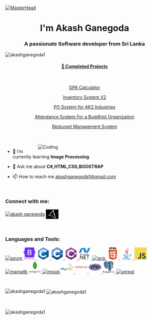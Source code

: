 [![MasterHead](https://repository-images.githubusercontent.com/588181932/e36ec678-7984-4cdd-8e4c-a3932772ff8e)](https://www.linkedin.com/in/akashganegoda/)

<h1 align="center">I'm Akash Ganegoda</h1>
<h3 align="center">A passionate Software developer from Sri Lanka</h3>

<p align="left"> <img src="https://komarev.com/ghpvc/?username=akashganegoda1&label=Profile%20views&color=b40e2f&style=flat" alt="akashganegoda1" /> </p>

<h4 align="center" style="font-weight: bold; text-decoration: underline;"> 🤝 Completed Projects</h4>
<br>
 <p align="center"> <a href="https://github.com/AkashGanegoda1/GPA-Calculator">GPA Calculator</a></p>
 <p align="center"> <a href="https://github.com/AkashGanegoda1/Inventory-System-V2">Inventory System V2</a></p>
 <p align="center"> <a href="https://github.com/AkashGanegoda1/PO-System-for-AK2-Industries">PO System for AK2 Industries</a></p>
 <p align="center"> <a href="https://github.com/AkashGanegoda1/Attendance-System-For-a-Buddhist-Organization">Attendance System For a Buddhist Organization</a></p>
 <p align="center"> <a href="https://github.com/AkashGanegoda1/Resturant-Management-System">Resturant Management System</a></p>
<br>
<br>


<img align="right" alt="Coding" width="400" src="https://cdn.dribbble.com/users/1162077/screenshots/3848914/programmer.gif">

- 🌱 I’m currently learning **Image Processing**

- 💬 Ask me about **C#,HTML,CSS,BOOSTRAP**

- 📫 How to reach me akashganegoda1@gmail.com
  
 <br>

<h3 align="left">Connect with me:</h3>
<p align="left">
<a href="https://linkedin.com/in/akash ganegoda" target="blank"><img align="center" src="https://raw.githubusercontent.com/rahuldkjain/github-profile-readme-generator/master/src/images/icons/Social/linked-in-alt.svg" alt="akash ganegoda" height="30" width="40" /></a>
<a href="https://akash--ganegoda.web.app" target="blank"><img align="center" src="https://raw.githubusercontent.com/akashganegoda1/akashganegoda1/master/_Black and White Simple Minimalisit Initial A Letter Industries Logo (1).png" alt="akash ganegoda" height="30" width="40" /></a>
</p>
<br>

<h3 align="left">Languages and Tools:</h3>
<p align="left"> <a href="https://azure.microsoft.com/en-in/" target="_blank" rel="noreferrer"> <img src="https://www.vectorlogo.zone/logos/microsoft_azure/microsoft_azure-icon.svg" alt="azure" width="40" height="40"/> </a> <a href="https://getbootstrap.com" target="_blank" rel="noreferrer"> <img src="https://raw.githubusercontent.com/devicons/devicon/master/icons/bootstrap/bootstrap-plain-wordmark.svg" alt="bootstrap" width="40" height="40"/> </a> <a href="https://www.cprogramming.com/" target="_blank" rel="noreferrer"> <img src="https://raw.githubusercontent.com/devicons/devicon/master/icons/c/c-original.svg" alt="c" width="40" height="40"/> </a> <a href="https://www.w3schools.com/cpp/" target="_blank" rel="noreferrer"> <img src="https://raw.githubusercontent.com/devicons/devicon/master/icons/cplusplus/cplusplus-original.svg" alt="cplusplus" width="40" height="40"/> </a> <a href="https://www.w3schools.com/cs/" target="_blank" rel="noreferrer"> <img src="https://raw.githubusercontent.com/devicons/devicon/master/icons/csharp/csharp-original.svg" alt="csharp" width="40" height="40"/> </a> <a href="https://dotnet.microsoft.com/" target="_blank" rel="noreferrer"> <img src="https://raw.githubusercontent.com/devicons/devicon/master/icons/dot-net/dot-net-original-wordmark.svg" alt="dotnet" width="40" height="40"/> </a> <a href="https://cloud.google.com" target="_blank" rel="noreferrer"> <img src="https://www.vectorlogo.zone/logos/google_cloud/google_cloud-icon.svg" alt="gcp" width="40" height="40"/> </a> <a href="https://www.w3.org/html/" target="_blank" rel="noreferrer"> <img src="https://raw.githubusercontent.com/devicons/devicon/master/icons/html5/html5-original-wordmark.svg" alt="html5" width="40" height="40"/> </a> <a href="https://www.java.com" target="_blank" rel="noreferrer"> <img src="https://raw.githubusercontent.com/devicons/devicon/master/icons/java/java-original.svg" alt="java" width="40" height="40"/> </a> <a href="https://developer.mozilla.org/en-US/docs/Web/JavaScript" target="_blank" rel="noreferrer"> <img src="https://raw.githubusercontent.com/devicons/devicon/master/icons/javascript/javascript-original.svg" alt="javascript" width="40" height="40"/> </a> <a href="https://mariadb.org/" target="_blank" rel="noreferrer"> <img src="https://www.vectorlogo.zone/logos/mariadb/mariadb-icon.svg" alt="mariadb" width="40" height="40"/> </a> <a href="https://www.mongodb.com/" target="_blank" rel="noreferrer"> <img src="https://raw.githubusercontent.com/devicons/devicon/master/icons/mongodb/mongodb-original-wordmark.svg" alt="mongodb" width="40" height="40"/> </a> <a href="https://www.microsoft.com/en-us/sql-server" target="_blank" rel="noreferrer"> <img src="https://www.svgrepo.com/show/303229/microsoft-sql-server-logo.svg" alt="mssql" width="40" height="40"/> </a> <a href="https://www.mysql.com/" target="_blank" rel="noreferrer"> <img src="https://raw.githubusercontent.com/devicons/devicon/master/icons/mysql/mysql-original-wordmark.svg" alt="mysql" width="40" height="40"/> </a> <a href="https://www.oracle.com/" target="_blank" rel="noreferrer"> <img src="https://raw.githubusercontent.com/devicons/devicon/master/icons/oracle/oracle-original.svg" alt="oracle" width="40" height="40"/> </a> <a href="https://www.php.net" target="_blank" rel="noreferrer"> <img src="https://raw.githubusercontent.com/devicons/devicon/master/icons/php/php-original.svg" alt="php" width="40" height="40"/> </a> <a href="https://www.postgresql.org" target="_blank" rel="noreferrer"> <img src="https://raw.githubusercontent.com/devicons/devicon/master/icons/postgresql/postgresql-original-wordmark.svg" alt="postgresql" width="40" height="40"/> </a> <a href="https://unrealengine.com/" target="_blank" rel="noreferrer"> <img src="https://raw.githubusercontent.com/kenangundogan/fontisto/036b7eca71aab1bef8e6a0518f7329f13ed62f6b/icons/svg/brand/unreal-engine.svg" alt="unreal" width="40" height="40"/> </a> </p>
<br>

<p><center><img align="left" src="https://github-readme-stats.vercel.app/api/top-langs?username=akashganegoda1&show_icons=true&locale=en&layout=compact" alt="akashganegoda1" /></center></p>

<p>&nbsp;<img align="center" src="https://github-readme-stats.vercel.app/api?username=akashganegoda1&show_icons=true&locale=en" alt="akashganegoda1" /></p>
<br>

<p><img align="center" src="https://github-readme-streak-stats.herokuapp.com/?user=akashganegoda1&theme=dark" alt="akashganegoda1" /></p>
